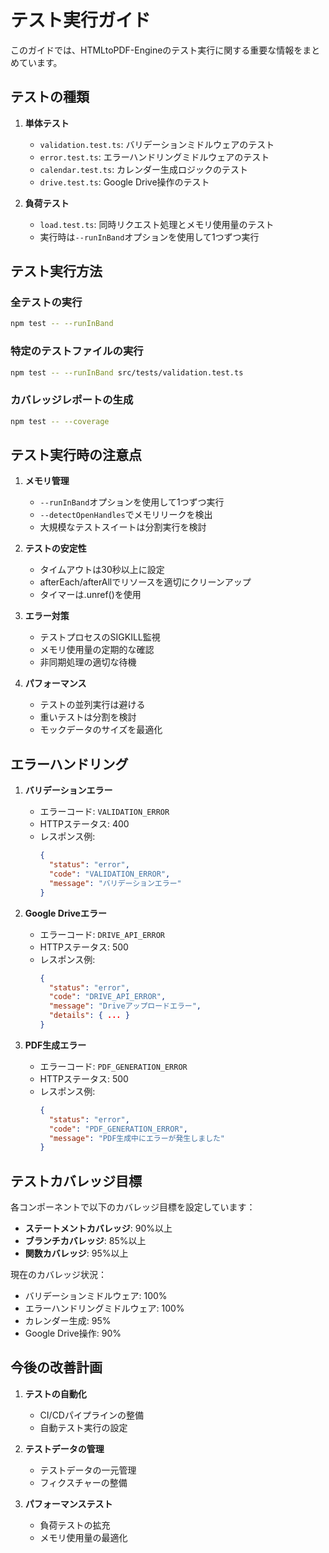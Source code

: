 # テスト実行ガイド

このガイドでは、HTMLtoPDF-Engineのテスト実行に関する重要な情報をまとめています。

## テストの種類

1. **単体テスト**
   - `validation.test.ts`: バリデーションミドルウェアのテスト
   - `error.test.ts`: エラーハンドリングミドルウェアのテスト
   - `calendar.test.ts`: カレンダー生成ロジックのテスト
   - `drive.test.ts`: Google Drive操作のテスト

2. **負荷テスト**
   - `load.test.ts`: 同時リクエスト処理とメモリ使用量のテスト
   - 実行時は`--runInBand`オプションを使用して1つずつ実行

## テスト実行方法

### 全テストの実行
```bash
npm test -- --runInBand
```

### 特定のテストファイルの実行
```bash
npm test -- --runInBand src/tests/validation.test.ts
```

### カバレッジレポートの生成
```bash
npm test -- --coverage
```

## テスト実行時の注意点

1. **メモリ管理**
   - `--runInBand`オプションを使用して1つずつ実行
   - `--detectOpenHandles`でメモリリークを検出
   - 大規模なテストスイートは分割実行を検討

2. **テストの安定性**
   - タイムアウトは30秒以上に設定
   - afterEach/afterAllでリソースを適切にクリーンアップ
   - タイマーは.unref()を使用

3. **エラー対策**
   - テストプロセスのSIGKILL監視
   - メモリ使用量の定期的な確認
   - 非同期処理の適切な待機

4. **パフォーマンス**
   - テストの並列実行は避ける
   - 重いテストは分割を検討
   - モックデータのサイズを最適化

## エラーハンドリング

1. **バリデーションエラー**
   - エラーコード: `VALIDATION_ERROR`
   - HTTPステータス: 400
   - レスポンス例:
     ```json
     {
       "status": "error",
       "code": "VALIDATION_ERROR",
       "message": "バリデーションエラー"
     }
     ```

2. **Google Driveエラー**
   - エラーコード: `DRIVE_API_ERROR`
   - HTTPステータス: 500
   - レスポンス例:
     ```json
     {
       "status": "error",
       "code": "DRIVE_API_ERROR",
       "message": "Driveアップロードエラー",
       "details": { ... }
     }
     ```

3. **PDF生成エラー**
   - エラーコード: `PDF_GENERATION_ERROR`
   - HTTPステータス: 500
   - レスポンス例:
     ```json
     {
       "status": "error",
       "code": "PDF_GENERATION_ERROR",
       "message": "PDF生成中にエラーが発生しました"
     }
     ```

## テストカバレッジ目標

各コンポーネントで以下のカバレッジ目標を設定しています：

- **ステートメントカバレッジ**: 90%以上
- **ブランチカバレッジ**: 85%以上
- **関数カバレッジ**: 95%以上

現在のカバレッジ状況：

- バリデーションミドルウェア: 100%
- エラーハンドリングミドルウェア: 100%
- カレンダー生成: 95%
- Google Drive操作: 90%

## 今後の改善計画

1. **テストの自動化**
   - CI/CDパイプラインの整備
   - 自動テスト実行の設定

2. **テストデータの管理**
   - テストデータの一元管理
   - フィクスチャーの整備

3. **パフォーマンステスト**
   - 負荷テストの拡充
   - メモリ使用量の最適化
